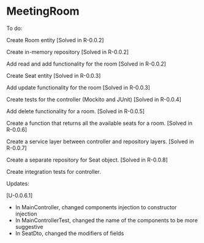 # MeetingRoom

To do:

Create Room entity [Solved in R-0.0.2]

Create in-memory repository [Solved in R-0.0.2]

Add read and add functionality for the room [Solved in R-0.0.2]

Create Seat entity [Solved in R-0.0.3]

Add update functionality for the room [Solved in R-0.0.3]

Create tests for the controller (Mockito and JUnit) [Solved in R-0.0.4]

Add delete functionality for a room. [Solved in R-0.0.5]

Create a function that returns all the available seats for a room. [Solved in R-0.0.6]

Create a service layer between controller and repository layers. [Solved in R-0.0.7]

Create a separate repository for Seat object. [Solved in R-0.0.8]

Create integration tests for controller.

Updates:

[U-0.0.6.1] 
- In MainController, changed components injection to constructor injection
- In MainControllerTest, changed the name of the components to be more suggestive
- In SeatDto, changed the modifiers of fields